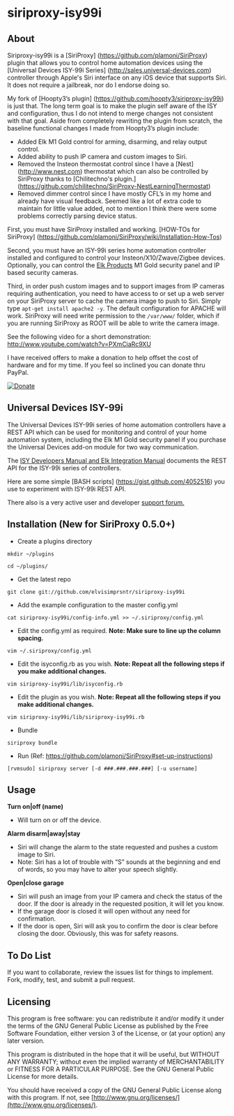 siriproxy-isy99i
================

About
-----

Siriproxy-isy99i is a [SiriProxy] (https://github.com/plamoni/SiriProxy) plugin that allows you to control home automation devices using the [Universal Devices ISY-99i Series] (http://sales.universal-devices.com) controller through Apple's Siri interface on any iOS device that supports Siri. It does not require a jailbreak, nor do I endorse doing so.   

My fork of [Hoopty3’s plugin] (https://github.com/hoopty3/siriproxy-isy99i) is just that. The long term goal is to make the plugin self aware of the ISY and configuration, thus I do not intend to merge changes not consistent with that goal.  Aside from completely rewriting the plugin from scratch, the baseline functional changes I made from Hoopty3’s plugin include:
- Added Elk M1 Gold control for arming, disarming, and relay output control.
- Added ability to push IP camera and custom images to Siri.     
- Removed the Insteon thermostat control since I have a [Nest] (http://www.nest.com) thermostat which can also be controlled by SiriProxy thanks to [Chilitechno's plugin.] (https://github.com/chilitechno/SiriProxy-NestLearningThermostat)
- Removed dimmer control since I have mostly CFL’s in my home and already have visual feedback.  Seemed like a lot of extra code to maintain for little value added, not to mention I think there were some problems correctly parsing device status.    

First, you must have SiriProxy installed and working.  [HOW-TOs for SiriProxy] (https://github.com/plamoni/SiriProxy/wiki/Installation-How-Tos) 

Second, you must have an ISY-99i series home automation controller installed and configured to control your Insteon/X10/Zwave/Zigbee devices.  Optionally, you can control the [Elk Products](http://www.elkproducts.com) M1 Gold security panel and IP based security cameras.    

Third, in order push custom images and to support images from IP cameras requiring authentication, you need to have access to or set up a web server on your SiriProxy server to cache the camera image to push to Siri.  Simply type `apt-get install apache2 -y`.   The default configuration for APACHE will work.   SiriProxy will need write permission to the `/var/www/` folder, which if you are running SiriProxy as ROOT will be able to write the camera image. 

See the following video for a short demonstration: http://www.youtube.com/watch?v=PXmCiaRc9XU  

I have received offers to make a donation to help offset the cost of hardware and for my time.  If you feel so inclined you can donate thru PayPal.  

[![Donate](https://www.paypalobjects.com/en_US/i/btn/btn_donateCC_LG.gif)](https://www.paypal.com/cgi-bin/webscr?cmd=_s-xclick&hosted_button_id=SB6A4AFSC5LFQ)


Universal Devices ISY-99i
--------------------------

The Universal Devices ISY-99i series of home automation controllers have a REST API which can be used for monitoring and control of your home automation system, including the Elk M1 Gold security panel if you purchase the Universal Devices add-on module for two way communication.  

The [ISY Developers Manual and Elk Integration Manual](http://www.universal-devices.com/developers/wsdk/) documents the REST API for the ISY-99i series of controllers.

Here are some simple [BASH scripts] (https://gist.github.com/4052516) you use to experiment with ISY-99i REST API.    

There also is a very active user and developer [support forum.](http://forum.universal-devices.com)


Installation (New for SiriProxy 0.5.0+)
---------------------------------------


- Create a plugins directory  

`mkdir ~/plugins`  

`cd ~/plugins/` 

- Get the latest repo   

`git clone git://github.com/elvisimprsntr/siriproxy-isy99i`

- Add the example configuration to the master config.yml  

`cat siriproxy-isy99i/config-info.yml >> ~/.siriproxy/config.yml`

- Edit the config.yml as required.     **Note: Make sure to line up the column spacing.**

`vim ~/.siriproxy/config.yml`

- Edit the isyconfig.rb as you wish.  **Note: Repeat all the following steps if you make additional changes.**    

`vim siriproxy-isy99i/lib/isyconfig.rb`

- Edit the plugin as you wish.  **Note: Repeat all the following steps if you make additional changes.**    

`vim siriproxy-isy99i/lib/siriproxy-isy99i.rb`

- Bundle  

`siriproxy bundle`

- Run (Ref: https://github.com/plamoni/SiriProxy#set-up-instructions)  

`[rvmsudo] siriproxy server [-d ###.###.###.###] [-u username]`


Usage
-----

**Turn on|off (name)**

- Will turn on or off the device. 

**Alarm disarm|away|stay**

- Siri will change the alarm to the state requested and pushes a custom image to Siri.  
- Note: Siri has a lot of trouble with “S” sounds at the beginning and end of words, so you may have to alter your speech slightly.

**Open|close garage**

- Siri will push an image from your IP camera and check the status of the door.  If the door is already in the requested position, it will let you know.  
- If the garage door is closed it will open without any need for confirmation.
- If the door is open, Siri will ask you to confirm the door is clear before closing the door. Obviously, this was for safety reasons. 


To Do List
----------

If you want to collaborate, review the issues list for things to implement. Fork, modify, test, and submit a pull request.

Licensing
---------

This program is free software: you can redistribute it and/or modify it under the terms of the GNU General Public License as published by the Free Software Foundation, either version 3 of the License, or (at your option) any later version.

This program is distributed in the hope that it will be useful, but WITHOUT ANY WARRANTY; without even the implied warranty of MERCHANTABILITY or FITNESS FOR A PARTICULAR PURPOSE.  See the GNU General Public License for more details.

You should have received a copy of the GNU General Public License along with this program.  If not, see [http://www.gnu.org/licenses/](http://www.gnu.org/licenses/).

